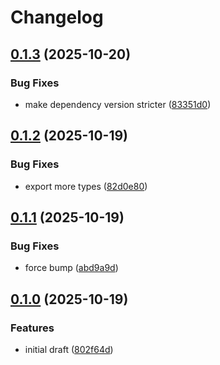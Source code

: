 # Changelog

## [0.1.3](https://github.com/bitfocus/companion-surface-api/compare/companion-surface-host-v0.1.2...companion-surface-host-v0.1.3) (2025-10-20)


### Bug Fixes

* make dependency version stricter ([83351d0](https://github.com/bitfocus/companion-surface-api/commit/83351d029b55fa11387fc256937bba637b9fb520))

## [0.1.2](https://github.com/bitfocus/companion-surface-api/compare/companion-surface-host-v0.1.1...companion-surface-host-v0.1.2) (2025-10-19)


### Bug Fixes

* export more types ([82d0e80](https://github.com/bitfocus/companion-surface-api/commit/82d0e80c8477e903c15cf0d161df6faf5c5c079e))

## [0.1.1](https://github.com/bitfocus/companion-surface-api/compare/companion-surface-host-v0.1.0...companion-surface-host-v0.1.1) (2025-10-19)


### Bug Fixes

* force bump ([abd9a9d](https://github.com/bitfocus/companion-surface-api/commit/abd9a9df429c013ba2dfcaf8cbfa4a51b49aab3c))

## [0.1.0](https://github.com/bitfocus/companion-surface-api/compare/companion-surface-host-v0.0.1...companion-surface-host-v0.1.0) (2025-10-19)


### Features

* initial draft ([802f64d](https://github.com/bitfocus/companion-surface-api/commit/802f64daaf91bd61eaeb155ccc285547939f6548))
